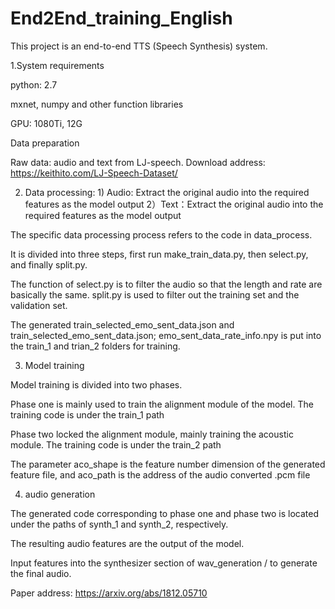 # End2End_training_English
This project is an end-to-end TTS (Speech Synthesis) system.

1.System requirements

python: 2.7

mxnet, numpy and other function libraries

GPU: 1080Ti, 12G

Data preparation

Raw data: audio and text from LJ-speech. Download address: https://keithito.com/LJ-Speech-Dataset/

2. Data processing: 1) Audio: Extract the original audio into the required features as the model output
                   2）Text：Extract the original audio into the required features as the model output       

The specific data processing process refers to the code in data_process.

It is divided into three steps, first run make_train_data.py, then select.py, and finally split.py.

The function of select.py is to filter the audio so that the length and rate are basically the same. split.py is used to filter out the training set and the validation set.

The generated train_selected_emo_sent_data.json and train_selected_emo_sent_data.json; emo_sent_data_rate_info.npy is put into the train_1 and trian_2 folders for training.

3. Model training

Model training is divided into two phases.

Phase one is mainly used to train the alignment module of the model. The training code is under the train_1 path

Phase two locked the alignment module, mainly training the acoustic module. The training code is under the train_2 path

The parameter aco_shape is the feature number dimension of the generated feature file, and aco_path is the address of the audio converted .pcm file

4. audio generation

The generated code corresponding to phase one and phase two is located under the paths of synth_1 and synth_2, respectively.

The resulting audio features are the output of the model.

Input features into the synthesizer section of wav_generation / to generate the final audio.

Paper address: https://arxiv.org/abs/1812.05710
